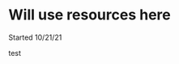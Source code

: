 <!DOCTYPE html>
<html>
<head>
<title> HTML Review</title>
</head>

<h1> Will use resources here</h1>
<p> Started 10/21/21</p>
  <p> test</p>
<!-- https://debbiengo1857.github.io/debbiengo1857.github.io-htmlreview/ -->
</body>
</html>
